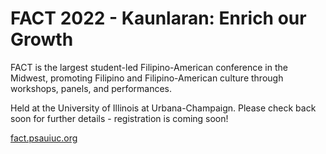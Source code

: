 # FACT 2022 - Kaunlaran: Enrich our Growth

FACT is the largest student-led Filipino-American conference in the Midwest, promoting Filipino and Filipino-American culture through workshops, panels, and performances.

Held at the University of Illinois at Urbana-Champaign. Please check back soon for further details - registration is coming soon!

[fact.psauiuc.org](http://fact.psauiuc.org)
